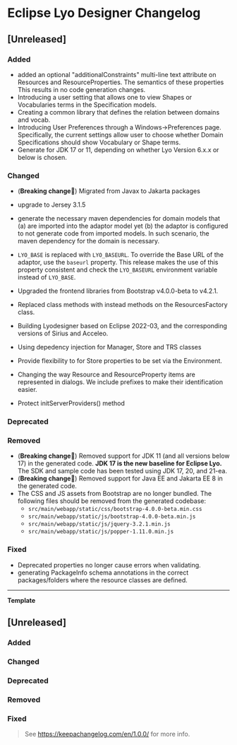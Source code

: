 # Eclipse Lyo Designer Changelog

## [Unreleased]

### Added
- added an optional "additionalConstraints" multi-line text attribute on Resources and ResourceProperties. The semantics of these properties This results in no code generation changes.
- Introducing a user setting that allows one to view Shapes or Vocabularies terms in the Specification models.
- Creating a common library that defines the relation between domains and vocab.
- Introducing User Preferences through a Windows->Preferences page. Specifically, the current settings allow user to choose whether Domain Specifications should show Vocabulary or Shape terms.
- Generate for JDK 17 or 11, depending on whether Lyo Version 6.x.x or below is chosen.


### Changed
- (**Breaking change**🧨) Migrated from Javax to Jakarta packages 
- upgrade to Jersey 3.1.5
- generate the necessary maven dependencies for domain models that (a) are imported into the adaptor model yet (b) the adaptor is configured to not generate code from imported models. In such scenario, the maven dependency for the domain is necessary.
- `LYO_BASE` is replaced with `LYO_BASEURL`. To override the Base URL of the adaptor, use the `baseurl` property. This release makes the use of this property consistent and check the `LYO_BASEURL` environment variable instead of `LYO_BASE`.
- Upgraded the frontend libraries from Bootstrap v4.0.0-beta to v4.2.1.

- Replaced class methods with instead methods on the ResourcesFactory class.
- Building Lyodesigner based on Eclipse 2022-03, and the corresponding versions of Sirius and Acceleo.
- Using depedency injection for Manager, Store and TRS classes
- Provide flexibility to for Store properties to be set via the Environment.
- Changing the way Resource and ResourceProperty items are represented in dialogs. We include prefixes to make their identification easier.
- Protect initServerProviders() method

### Deprecated

### Removed

- (**Breaking change**🧨) Removed support for JDK 11 (and all versions below 17) in the generated code. **JDK 17 is the new baseline for Eclipse Lyo.** The SDK and sample code has been tested using JDK 17, 20, and 21-ea.
- (**Breaking change**🧨) Removed support for Java EE and Jakarta EE 8 in the generated code.
- The CSS and JS assets from Bootstrap are no longer bundled. The following files should be removed from the generated codebase:
  - `src/main/webapp/static/css/bootstrap-4.0.0-beta.min.css`
  - `src/main/webapp/static/js/bootstrap-4.0.0-beta.min.js`
  - `src/main/webapp/static/js/jquery-3.2.1.min.js`
  - `src/main/webapp/static/js/popper-1.11.0.min.js`

### Fixed
- Deprecated properties no longer cause errors when validating.
- generating PackageInfo schema annotations in the correct packages/folders where the resource classes are defined.

---

**Template**

## [Unreleased]

### Added

### Changed

### Deprecated

### Removed

### Fixed


> See https://keepachangelog.com/en/1.0.0/ for more info.
